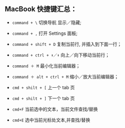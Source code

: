 ## MacBook 快捷键汇总：
* `command + \` 切换导航 显示／隐藏;
* `command + ,`  打开 Settings 面板;


* `command + shift + D` 复制当前行, 并插入到下面一行；
* `command + ctrl + ⬆️／⬇️` 向上／向下移动当前行；


* `command ＋ M` 最小化当前编辑器；
* `command ＋ alt + ctrl + M` 缩小／放大当前编辑器；
* `cmd + shilt + [` 上一个 tab 页
* `cmd + shilt + ]` 下一个 tab 页
* `cmd+F` 当前选中的文本，当前文件查找/替换
* `cmd+E` 选中当前光标处文本,并查找/替换
